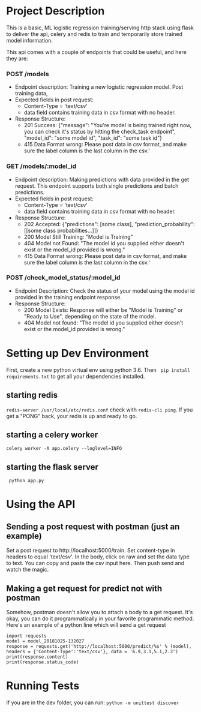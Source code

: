 # Project Description
This is a basic, ML logistic regression training/serving http stack using flask to deliver the api, celery and redis to train and temporarily store trained model information.

This api comes with a couple of endpoints that could be useful, and here they are:
### POST /models
* Endpoint description: Training a new logistic regression model.  Post training data,
* Expected fields in post request:
  * Content-Type = 'text/csv'
  * data field contains training data in csv format with no header.
* Response Structure:
  * 201 Success: {"message": "You're model is being trained right now, you can check it's status by hitting the check_task endpoint", "model_id": "some model id", "task_id": "some task id"}
  * 415 Data Format wrong: Please post data in csv format, and make sure the label column is the last column in the csv.'

### GET /models/:model_id
* Endpoint description: Making predictions with data provided in the get request.  This endpoint supports both single predictions and batch predictions.
* Expected fields in post request:
  * Content-Type = 'text/csv'
  * data field contains training data in csv format with no header.
* Response Structure:
  * 202 Accepted: {"predictions": [some class], "prediction_probability": [[some class probabilities...]]}
  * 200 Model Still Training: "Model is Training"
  * 404 Model not Found: "The model id you supplied either doesn't exist or the model_id provided is wrong."
  * 415 Data Format wrong: Please post data in csv format, and make sure the label column is the last column in the csv.'

### POST /check_model_status/:model_id
* Endpoint Description: Check the status of your model using the model id provided in the training endpoint response.
* Response Structure:
  * 200 Model Exists: Response will either be "Model is Training" or "Ready to Use", depending on the state of the model.
  * 404 Model not found: "The model id you supplied either doesn't exist or the model_id provided is wrong."

# Setting up Dev Environment
First, create a new python virtual env using python 3.6.  Then ``` pip install requirements.txt``` to get all your dependencies installed.

## starting redis
```redis-server /usr/local/etc/redis.conf```
check with ```redis-cli ping```.  If you get a "PONG" back, your redis is up and ready to go.

## starting a celery worker
```celery worker -A app.celery --loglevel=INFO```

## starting the flask server
``` python app.py```

# Using the API
## Sending a post request with postman (just an example)

Set a post request to http://localhost:5000/train.  Set content-type in headers to equal 'text/csv'.  In the body, click on raw and set the data type to text.  You can copy and paste the csv input here.  Then push send and watch the magic.

## Making a get request for predict not with postman
Somehow, postman doesn't allow you to attach a body to a get request.  It's okay, you can do it programmatically in your favorite programmatic method.  Here's an example of a python line which will send a get request
```
import requests
model = model_20181025-132027
response = requests.get('http://localhost:5000/predict/%s' % (model), headers = {'Content-Type':'text/csv'}, data = '6.9,3.1,5.1,2.3')
print(response.content)
print(response.status_code)
```

# Running Tests
If you are in the dev folder, you can run:
``` python -m unittest discover ```
